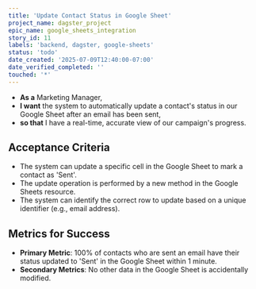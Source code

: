```yaml
---
title: 'Update Contact Status in Google Sheet'
project_name: dagster_project
epic_name: google_sheets_integration
story_id: 11
labels: 'backend, dagster, google-sheets'
status: 'todo'
date_created: '2025-07-09T12:40:00-07:00'
date_verified_completed: ''
touched: '*'
---
```


- **As a** Marketing Manager,
- **I want** the system to automatically update a contact's status in our Google Sheet after an email has been sent,
- **so that** I have a real-time, accurate view of our campaign's progress.

## Acceptance Criteria

- The system can update a specific cell in the Google Sheet to mark a contact as 'Sent'.
- The update operation is performed by a new method in the Google Sheets resource.
- The system can identify the correct row to update based on a unique identifier (e.g., email address).

## Metrics for Success

- **Primary Metric**: 100% of contacts who are sent an email have their status updated to 'Sent' in the Google Sheet within 1 minute.
- **Secondary Metrics**: No other data in the Google Sheet is accidentally modified.

